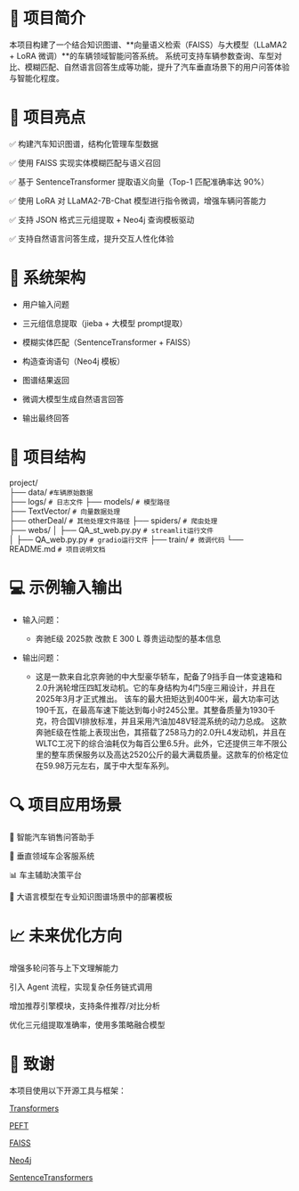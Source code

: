 # 📖 项目简介
本项目构建了一个结合知识图谱、**向量语义检索（FAISS）与大模型（LLaMA2 + LoRA 微调）**的车辆领域智能问答系统。 系统可支持车辆参数查询、车型对比、模糊匹配、自然语言回答生成等功能，提升了汽车垂直场景下的用户问答体验与智能化程度。

# 🧠 项目亮点
✅ 构建汽车知识图谱，结构化管理车型数据

✅ 使用 FAISS 实现实体模糊匹配与语义召回

✅ 基于 SentenceTransformer 提取语义向量（Top-1 匹配准确率达 90%）

✅ 使用 LoRA 对 LLaMA2-7B-Chat 模型进行指令微调，增强车辆问答能力

✅ 支持 JSON 格式三元组提取 + Neo4j 查询模板驱动

✅ 支持自然语言问答生成，提升交互人性化体验

# 🔧 系统架构
- 用户输入问题


- 三元组信息提取（jieba + 大模型 prompt提取）


- 模糊实体匹配（SentenceTransformer + FAISS）


- 构造查询语句（Neo4j 模板）


- 图谱结果返回


- 微调大模型生成自然语言回答


- 输出最终回答 

# 📂 项目结构
project/  
├── data/     `#车辆原始数据`  
├── logs/     `# 日志文件` 
├── models/ `# 模型路径`  
├── TextVector/ `# 向量数据处理`  
├── otherDeal/  `# 其他处理文件路径`
├── spiders/    `# 爬虫处理`  
├── webs/ 
│   ├── QA_st_web.py.py  `# streamlit运行文件`  
│   ├── QA_web.py.py    `# gradio运行文件` 
├── train/ `# 微调代码` 
└── README.md           `# 项目说明文档`  

# 💻 示例输入输出
- 输入问题：  
  - 奔驰E级 2025款 改款 E 300 L 尊贵运动型的基本信息


- 输出问题：  
  - 这是一款来自北京奔驰的中大型豪华轿车，配备了9挡手自一体变速箱和2.0升涡轮增压四缸发动机。它的车身结构为4门5座三厢设计，并且在2025年3月才正式推出。
该车的最大扭矩达到400牛米，最大功率可达190千瓦，在最高车速下能达到每小时245公里。其整备质量为1930千克，符合国VI排放标准，并且采用汽油加48V轻混系统的动力总成。
这款奔驰E级在性能上表现出色，其搭载了258马力的2.0升L4发动机，并且在WLTC工况下的综合油耗仅为每百公里6.5升。此外，它还提供三年不限公里的整车质保服务以及高达2520公斤的最大满载质量。这款车的价格定位在59.98万元左右，属于中大型车系列。

# 🔍 项目应用场景
🚗 智能汽车销售问答助手

📱 垂直领域车企客服系统

📊 车主辅助决策平台

🤖 大语言模型在专业知识图谱场景中的部署模板

# 📈 未来优化方向
增强多轮问答与上下文理解能力

引入 Agent 流程，实现复杂任务链式调用

增加推荐引擎模块，支持条件推荐/对比分析

优化三元组提取准确率，使用多策略融合模型

# 🙌 致谢
本项目使用以下开源工具与框架：

[Transformers](https://github.com/huggingface/transformers)

[PEFT](https://github.com/huggingface/peft)

[FAISS](https://github.com/facebookresearch/faiss)

[Neo4j](https://neo4j.com/)

[SentenceTransformers](https://www.sbert.net/)